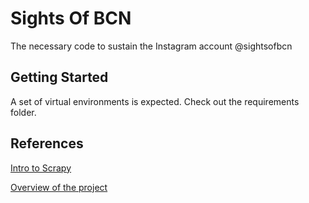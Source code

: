 # Sights Of BCN

The necessary code to sustain the Instagram account @sightsofbcn

## Getting Started
A set of virtual environments is expected. Check out the requirements folder.


## References

[Intro to Scrapy](https://www.datacamp.com/community/tutorials/making-web-crawlers-scrapy-python#install)

[Overview of the project](https://medium.com/@chrisbuetti/how-i-eat-for-free-in-nyc-using-python-automation-artificial-intelligence-and-instagram-a5ed8a1e2a10)
